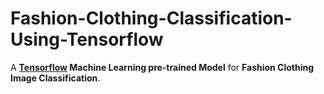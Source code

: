# Fashion-Clothing-Classification-Using-Tensorflow

A **[Tensorflow](https://tensorflow.org "Official Tensorflow Website") Machine Learning pre-trained Model** for **Fashion Clothing Image Classification**.
